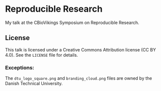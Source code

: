 Reproducible Research
=====================

My talk at the CBioVikings Symposium on Reproducible Research.

License
-------

This talk is licensed under a Creative Commons Attribution license (CC BY 4.0).
See the `LICENSE` file for details.

### Exceptions:
The `dtu_logo_square.png` and `branding_cloud.png` files are owned by the Danish Technical University.
